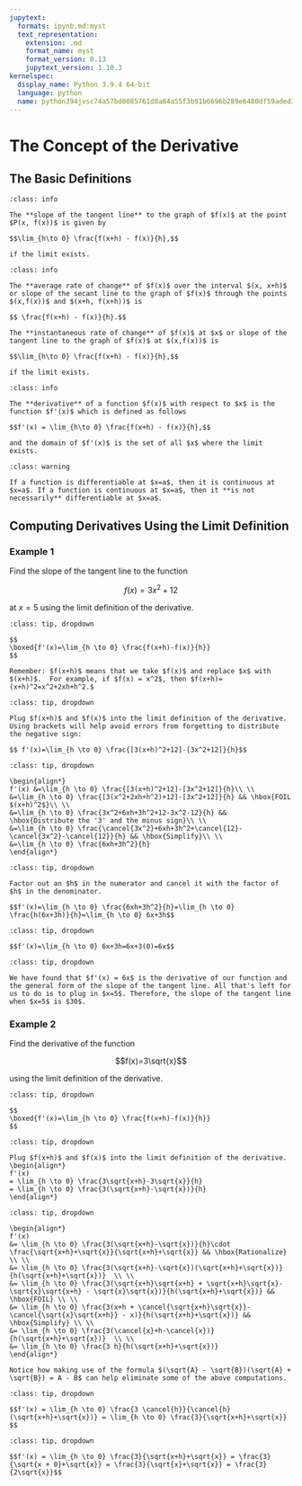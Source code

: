 ```yaml
---
jupytext:
  formats: ipynb,md:myst
  text_representation:
    extension: .md
    format_name: myst
    format_version: 0.13
    jupytext_version: 1.10.3
kernelspec:
  display_name: Python 3.9.4 64-bit
  language: python
  name: python394jvsc74a57bd0085761d8a84a55f3b91b6696b289e6480df59aded311489218ab7e58f5e20cd3
---
```

# The Concept of the Derivative

## The Basic Definitions

```{admonition} Slope of a Tangent Line
:class: info

The **slope of the tangent line** to the graph of $f(x)$ at the point $P(x, f(x))$ is given by 

$$\lim_{h\to 0} \frac{f(x+h) - f(x)}{h},$$ 

if the limit exists.
```

```{admonition} Average and Instantaneous Rate of Change
:class: info

The **average rate of change** of $f(x)$ over the interval $(x, x+h)$ or slope of the secant line to the graph of $f(x)$ through the points $(x,f(x))$ and $(x+h, f(x+h))$ is 

$$ \frac{f(x+h) - f(x)}{h}.$$

The **instantaneous rate of change** of $f(x)$ at $x$ or slope of the tangent line to the graph of $f(x)$ at $(x,f(x))$ is  

$$\lim_{h\to 0} \frac{f(x+h) - f(x)}{h},$$ 

if the limit exists.
```


```{admonition} The Limit Definition of the Derivative}
:class: info

The **derivative** of a function $f(x)$ with respect to $x$ is the function $f'(x)$ which is defined as follows 

$$f'(x) = \lim_{h\to 0} \frac{f(x+h) - f(x)}{h},$$

and the domain of $f'(x)$ is the set of all $x$ where the limit exists.
```

```{admonition} Differentiability and Continuity
:class: warning

If a function is differentiable at $x=a$, then it is continuous at $x=a$. If a function is continuous at $x=a$, then it **is not necessarily** differentiable at $x=a$.
```

## Computing Derivatives Using the Limit Definition

### Example 1

Find the slope of the tangent line to the function 

$$f(x)=3x^2+12$$ 

at $x=5$ using the limit definition of the derivative.

```{admonition} Step 1: Write down the limit definition of a derivative.
:class: tip, dropdown

$$ 
\boxed{f'(x)=\lim_{h \to 0} \frac{f(x+h)-f(x)}{h}}
$$

Remember: $f(x+h)$ means that we take $f(x)$ and replace $x$ with $(x+h)$.  For example, if $f(x) = x^2$, then $f(x+h)=(x+h)^2=x^2+2xh+h^2.$
```

```{admonition} Step 2: Plug $f(x+h)$ and $f(x)$ into definition.
:class: tip, dropdown

Plug $f(x+h)$ and $f(x)$ into the limit definition of the derivative.
Using brackets will help avoid errors from forgetting to distribute the negative sign:

$$ f'(x)=\lim_{h \to 0} \frac{[3(x+h)^2+12]-[3x^2+12]}{h}$$
```



```{admonition} Step 3: FOIL and Simplify
:class: tip, dropdown

\begin{align*}
f'(x) &=\lim_{h \to 0} \frac{[3(x+h)^2+12]-[3x^2+12]}{h}\\ \\
&=\lim_{h \to 0} \frac{[3(x^2+2xh+h^2)+12]-[3x^2+12]}{h} && \hbox{FOIL $(x+h)^2$}\\ \\
&=\lim_{h \to 0} \frac{3x^2+6xh+3h^2+12-3x^2-12}{h} && \hbox{Distribute the '3' and the minus sign}\\ \\
&=\lim_{h \to 0} \frac{\cancel{3x^2}+6xh+3h^2+\cancel{12}-\cancel{3x^2}-\cancel{12}}{h} && \hbox{Simplify}\\ \\
&=\lim_{h \to 0} \frac{6xh+3h^2}{h}
\end{align*}
```

```{admonition} Step 4: Factor out $h$ and cancel.
:class: tip, dropdown

Factor out an $h$ in the numerator and cancel it with the factor of $h$ in the denominator.

$$f'(x)=\lim_{h \to 0} \frac{6xh+3h^2}{h}=\lim_{h \to 0} \frac{h(6x+3h)}{h}=\lim_{h \to 0} 6x+3h$$
```

```{admonition} Step 5: Evaluate the limit.
:class: tip, dropdown

$$f'(x)=\lim_{h \to 0} 6x+3h=6x+3(0)=6x$$
```

```{admonition} Step 6: Plug $x=5$ into evaluated limit.
:class: tip, dropdown

We have found that $f'(x) = 6x$ is the derivative of our function and the general form of the slope of the tangent line. All that's left for us to do is to plug in $x=5$. Therefore, the slope of the tangent line when $x=5$ is $30$.
```


### Example 2

Find the derivative of the function 

$$f(x)=3\sqrt{x}$$ 

using the limit definition of the derivative.

```{admonition} Step 1: Write down the limit definition of a derivative.
:class: tip, dropdown

$$
\boxed{f'(x)=\lim_{h \to 0} \frac{f(x+h)-f(x)}{h}}
$$
```


```{admonition} Step 2: Plug $f(x+h)$ and $f(x)$ into definition.
:class: tip, dropdown

Plug $f(x+h)$ and $f(x)$ into the limit definition of the derivative.  
\begin{align*}
f'(x) 
= \lim_{h \to 0} \frac{3\sqrt{x+h}-3\sqrt{x}}{h} 
= \lim_{h \to 0} \frac{3(\sqrt{x+h}-\sqrt{x})}{h} 
\end{align*}
```

```{admonition} Step 3: Rationalize, FOIL, and Simplify.
:class: tip, dropdown

\begin{align*}
f'(x) 
&= \lim_{h \to 0} \frac{3(\sqrt{x+h}-\sqrt{x})}{h}\cdot \frac{\sqrt{x+h}+\sqrt{x}}{\sqrt{x+h}+\sqrt{x}} && \hbox{Rationalize} \\ \\
&= \lim_{h \to 0} \frac{3(\sqrt{x+h}-\sqrt{x})(\sqrt{x+h}+\sqrt{x})}{h(\sqrt{x+h}+\sqrt{x})}  \\ \\
&= \lim_{h \to 0} \frac{3(\sqrt{x+h}\sqrt{x+h} + \sqrt{x+h}\sqrt{x}-\sqrt{x}\sqrt{x+h} - \sqrt{x}\sqrt{x})}{h(\sqrt{x+h}+\sqrt{x})} && \hbox{FOIL} \\ \\
&= \lim_{h \to 0} \frac{3(x+h + \cancel{\sqrt{x+h}\sqrt{x}}-\cancel{\sqrt{x}\sqrt{x+h}} - x)}{h(\sqrt{x+h}+\sqrt{x})} && \hbox{Simplify} \\ \\
&= \lim_{h \to 0} \frac{3(\cancel{x}+h-\cancel{x})}{h(\sqrt{x+h}+\sqrt{x})}  \\ \\
&= \lim_{h \to 0} \frac{3 h}{h(\sqrt{x+h}+\sqrt{x})} 
\end{align*}

Notice how making use of the formula $(\sqrt{A} - \sqrt{B})(\sqrt{A} + \sqrt{B}) = A - B$ can help eliminate some of the above computations.
```

```{admonition} Step 4: Cancel the $h$ in the numerator with the $h$ in the denominator.
:class: tip, dropdown

$$f'(x) = \lim_{h \to 0} \frac{3 \cancel{h}}{\cancel{h}(\sqrt{x+h}+\sqrt{x})} = \lim_{h \to 0} \frac{3}{\sqrt{x+h}+\sqrt{x}} $$
```

```{admonition} Step 5: Evaluate the limit.
:class: tip, dropdown

$$f'(x) = \lim_{h \to 0} \frac{3}{\sqrt{x+h}+\sqrt{x}} = \frac{3}{\sqrt{x + 0}+\sqrt{x}} = \frac{3}{\sqrt{x}+\sqrt{x}} = \frac{3}{2\sqrt{x}}$$
```

